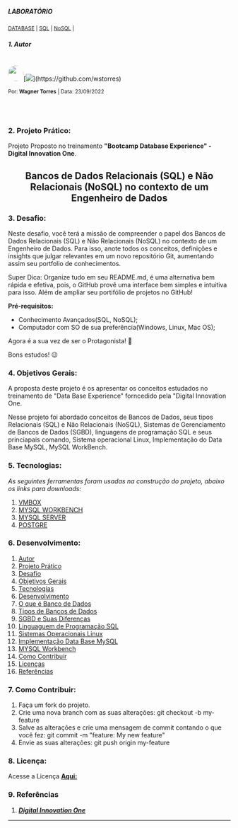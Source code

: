 ##### LABORATÓRIO<!--Obrigatorio-->
<SUB>[DATABASE](#) | [SQL](#) | [NoSQL](#) |</SUB>

##### 1. Autor

<br />
<img style="border-radius: 50%;" alt="" width="35" height="35" class="avatar avatar-user width-full border color-bg-default" src="https://avatars.githubusercontent.com/u/44095306?v=4">[<img src = "https://img.shields.io/badge/GitHub-100000?style=for-the-badge&logo=github&logoColor=white">](https://github.com/wstorres)

<sub>Por:<strong> Wagner Torres</strong> | Data: 23/09/2022</sub>

<br />
<br />

### 2. Projeto Prático:

Projeto Proposto no treinamento **"Bootcamp Database Experience" - Digital Innovation One**.

<h2 align="center">Bancos de Dados Relacionais (SQL) e Não Relacionais 
(NoSQL) no contexto de um Engenheiro de Dados
</h2>
<!--(Obrigatorio)-->


### 3. Desafio: 

Neste desafio, você terá a missão de compreender o papel dos Bancos de Dados Relacionais (SQL) e Não Relacionais (NoSQL) no contexto de um Engenheiro de Dados. Para isso, anote todos os conceitos, definições e insights que julgar relevantes em um novo repositório Git, aumentando assim seu portfolio de conhecimentos.

Super Dica: Organize tudo em seu README.md, é uma alternativa bem rápida e efetiva, pois, o GitHub provê uma interface bem simples e intuitiva para isso. Além de ampliar seu portifólio de projetos no GitHub!

**Pré-requisitos:**

- Conhecimento Avançados(SQL, NoSQL);
- Computador com SO de sua preferência(Windows, Linux, Mac OS);

Agora é a sua vez de ser o Protagonista! 🤩

Bons estudos! 😉


### 4. Objetivos Gerais: <!--Obrigatorio-->
 
A proposta deste projeto é os apresentar os conceitos estudados no treinamento de "Data Base Experience" forncedido pela "Digital Innovation One.

Nesse projeto foi abordado conceitos de Bancos de Dados, seus tipos Relacionais (SQL) e Não Relacionais (NoSQL), Sistemas de Gerenciamento de Bancos de Dados (SGBD), linguagens de programação SQL e seus  princiapais comando, Sistema  operacional Linux, Implementação do Data Base MySQL, MySQL WorkBench.


### 5. Tecnologias:<!--Obrigatorio para Projetos-->

_As seguintes ferramentas foram usadas na construção do projeto, abaixo os links para downloads:_

1. [VMBOX](https://www.virtualbox.org/)
2. [MYSQL WORKBENCH](https://dev.mysql.com/downloads/workbench/)
3. [MYSQL SERVER](https://dev.mysql.com/downloads/mysql/)
4. [POSTGRE](https://www.postgresql.org/download/)
   
   
### 6. Desenvolvimento:
<!--ts-->
1. [Autor](Autor)
2. [Projeto Prático](#projeto-prático)
3. [Desafio](Desafio)
4. [Objetivos Gerais](Obrigetivos-Gerais)
5. [Tecnologias](Tecnologias)
6. [Desenvolvimento](Desenvolvimento)
  1. [O que é Banco de Dados](./1-oque-e-bd.md)
  2. [Tipos de Bancos de Dados](./2tipos-bd.md)
  3. [SGBD e Suas Diferenças](./3-sgbd.md)
  4. [Linguaguem de Programação SQL](./4-ling-sql.md)
  5. [Sistemas Operacionais Linux](./5-inst-linux.md)
  6. [Implementação Data Base MySQL](./6-criar-bd-mysql.md)
  7. [MYSQL Workbench](./7-instal-workbench.md)
7. [Como Contribuir](Como-Contribuir)
8. [Licenças](./license.md)
9. [Referências](#) 
<!--te-->

### 7. Como Contribuir:

1.  Faça um fork do projeto.
2.  Crie uma nova branch com as suas alterações: git checkout -b my-feature
3.  Salve as alterações e crie uma mensagem de commit contando o que você fez: git commit -m "feature: My new feature"
4.  Envie as suas alterações: git push origin my-feature


### 8. Licença:

Acesse a Licença [**Aqui:**](./license.md)


### 9. Referências  

1. [**_Digital Innovation One_**](http://dio.me/)



---

